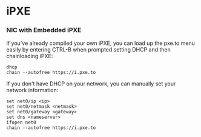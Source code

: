 # iPXE

### NIC with Embedded iPXE

If you've already compiled your own iPXE, you can load up the pxe.to menu easily by entering CTRL-B when prompted setting DHCP and then chainloading iPXE:

    dhcp
    chain --autofree https://i.pxe.to

If you don't have DHCP on your network, you can manually set your network information:

    set net0/ip <ip>
    set net0/netmask <netmask>
    set net0/gateway <gateway>
    set dns <nameserver>
    ifopen net0
    chain --autofree https://i.pxe.to
